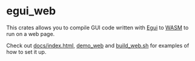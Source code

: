# egui_web

This crates allows you to compile GUI code written with [Egui](crates.io/crates/egui) to [WASM](https://en.wikipedia.org/wiki/WebAssembly) to run on a web page.

Check out [docs/index.html](https://github.com/emilk/emigui/blob/master/docs/index.html), [demo_web](https://github.com/emilk/emigui/tree/master/demo_web) and [build_web.sh](https://github.com/emilk/emigui/blob/master/build_web.sh) for examples of how to set it up.
